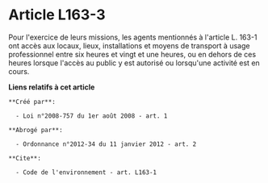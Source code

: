 # Article L163-3

Pour l'exercice de leurs missions, les agents mentionnés à l'article L. 163-1 ont accès aux locaux, lieux, installations et
moyens de transport à usage professionnel entre six heures et vingt et une heures, ou en dehors de ces heures lorsque l'accès
au public y est autorisé ou lorsqu'une activité est en cours.

**Liens relatifs à cet article**

	**Créé par**:

	  - Loi n°2008-757 du 1er août 2008 - art. 1

	**Abrogé par**:

	  - Ordonnance n°2012-34 du 11 janvier 2012 - art. 2

	**Cite**:

	  - Code de l'environnement - art. L163-1
